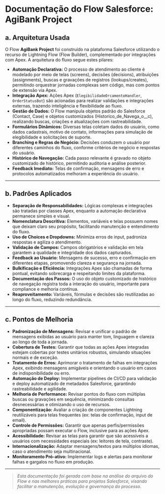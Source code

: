 # Documentação do Flow Salesforce: AgiBank Project

## a. Arquitetura Usada

O Flow **AgiBank Project** foi construído na plataforma Salesforce utilizando o recurso de Lightning Flow (Flow Builder), complementado por integrações com Apex. A arquitetura do fluxo segue estes pilares:

- **Automação Declarativa:** O processo de atendimento ao cliente é modelado por meio de telas (screens), decisões (decisions), atribuições (assignments), buscas e gravações de registros (lookups/creates), permitindo orquestrar jornadas complexas sem código, mas com pontos de extensão via Apex.
- **Integração Apex:** Ações Apex (`ElegibilidadeOrcamentoHandler`, `OrderStatusBot`) são acionadas para realizar validações e integrações externas, trazendo inteligência e flexibilidade ao fluxo.
- **Gestão de Dados:** O Flow manipula objetos padrão do Salesforce (Contact, Case) e objetos customizados (Historico_de_Navega_o__c), realizando buscas, criações e atualizações com rastreabilidade.
- **Formulários Dinâmicos:** Diversas telas coletam dados do usuário, como dados cadastrais, motivo de contato, informações para simulação de elegibilidade e solicitações de suporte.
- **Branching e Regras de Negócio:** Decisões conduzem o usuário por diferentes caminhos do fluxo, conforme critérios de negócio e respostas do usuário.
- **Histórico de Navegação:** Cada passo relevante é gravado no objeto customizado de histórico, permitindo auditoria e análise posterior.
- **Feedback Imediato:** Telas de confirmação, mensagens de erro e protocolos automatizados melhoram a experiência do usuário.

---

## b. Padrões Aplicados

- **Separação de Responsabilidades:** Lógicas complexas e integrações são tratadas por classes Apex, enquanto a automação declarativa permanece simples e visual.
- **Nomenclatura Descritiva:** Elementos, variáveis e telas possuem nomes que deixam claro seu propósito, facilitando manutenção e entendimento do fluxo.
- **Uso de Choices e Dropdowns:** Minimiza erros de input, padroniza respostas e agiliza o atendimento.
- **Validação de Campos:** Campos obrigatórios e validação em tela garantem a qualidade e integridade dos dados capturados.
- **Feedback ao Usuário:** Mensagens de sucesso, erro e confirmação em diferentes etapas, promovendo clareza e segurança na jornada.
- **Bulkificação e Eficiência:** Integrações Apex são chamadas de forma pontual, evitando sobrecarga e respeitando limites da plataforma.
- **Documentação dos Passos:** O uso do objeto customizado de histórico de navegação registra toda a interação do usuário, importante para compliance e melhoria contínua.
- **Reaproveitamento:** Variáveis, fórmulas e decisões são reutilizadas ao longo do fluxo, reduzindo redundância.

---

## c. Pontos de Melhoria

- **Padronização de Mensagens:** Revisar e unificar o padrão de mensagens exibidas ao usuário para manter tom, linguagem e clareza ao longo de toda a jornada.
- **Cobertura de Testes:** Garantir que todas as ações Apex integradas estejam cobertas por testes unitários robustos, simulando situações normais e de exceção.
- **Tratamento de Erros:** Aprimorar o tratamento de falhas em integrações Apex, exibindo mensagens amigáveis e orientando o usuário em casos de indisponibilidade ou erro.
- **Automação de Deploy:** Implementar pipelines de CI/CD para validação e deploy automatizado de metadados Salesforce, garantindo rastreabilidade e agilidade.
- **Melhoria de Performance:** Revisar pontos do fluxo com múltiplas buscas ou gravações em sequência, minimizando consultas desnecessárias e otimizando o uso de recursos.
- **Componentização:** Avaliar a criação de componentes Lightning reutilizáveis para telas frequentes (ex: telas de confirmação, input de email).
- **Controle de Permissões:** Garantir que apenas perfis/permissões apropriadas possam executar o Flow, inclusive para as ações Apex.
- **Acessibilidade:** Revisar as telas para garantir que são acessíveis a usuários com necessidades especiais (ex: leitores de tela, contraste).
- **Internacionalização:** Adaptar mensagens/textos para múltiplos idiomas, caso o atendimento seja multinacional.
- **Monitoramento Pró-ativo:** Implementar logs e alertas para monitorar falhas e gargalos no fluxo em produção.

---

> _Esta documentação foi gerada com base na análise do arquivo do Flow e nas melhores práticas para projetos Salesforce, visando facilitar a manutenção, evolução e governança do processo._
